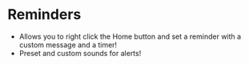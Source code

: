 # Reminders

- Allows you to right click the Home button and set a reminder with a custom message and a timer!
 - Preset and custom sounds for alerts!
